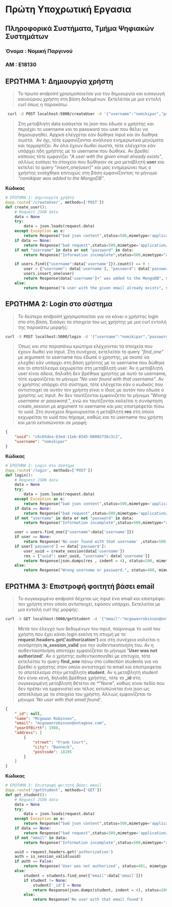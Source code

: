 # Πρώτη Υποχρωτική Εργασια 
## Πληροφορικά Συστήματα, Τμήμα Ψηφιακών Συστημάτων
### Όνομα : Νομική Παργινού
###  AM : E18130


## ΕΡΩΤΗΜΑ 1: Δημιουργία χρήστη
> Το πρωτο endpoint χρησιμοποιείται για την δημιουργία και εισαγωγή καινούριου χρήστη στη βάση δεδομένων. Εκτελέιται με μια εντολή curl όπως η παρακάτω:
```` bash 
 curl -X POST localhost:5000/createUser -d '{"username":"nomikipar","password":"7253738"}' -H Content-Type:application/json
````
> Στη μεταβλητη data εισάγεται το json που έδωσε ο χρήστης και περιέχει το username και το password του user που θέλει να δημιουργηθεί. Αρχικά ελέγχεται εάν δώθηκε input και άν δώθηκε σωστά. ´Αν όχι, τότε εμφανίζονται ανάλογα ενημερωτικά μηνύματα και τερμαρτίζει. Άν όλα έχουν δωθεί σωστά, τότε ελέγχεται εάν υπάρχει ήδη χρήστης με το username που δώθηκε. Αν βρεθεί κάποιος τότε εμφανίζει *"A user with the given email already exists"*, αλλίως εισάγει τα στοιχεία που δώθηκαν σε μια μεταβλητή **user** και εκτελεί το query "*insert_one(user)*" και μας ενημερώνει πως ο χρήστης εισάχθηκε επιτυχώς στη βάση εμφανίζοντας το μήνυμα *"nomikipar was added to the MongoDB"*.
>  
**Κώδικας**
```` python
# ΕΡΩΤΗΜΑ 1: Δημιουργία χρήστη
@app.route('/createUser', methods=['POST'])
def create_user():
    # Request JSON data
    data = None 
    try:
        data = json.loads(request.data)
    except Exception as e:
        return Response("bad json content",status=500,mimetype='application/json')
    if data == None:
        return Response("bad request",status=500,mimetype='application/json')
    if not "username" in data or not "password" in data:
        return Response("Information incomplete",status=500,mimetype="application/json")

    if users.find({"username":data['username']}).count() == 0 :
        user = {"username": data['username'], "password": data['password']}
        users.insert_one(user)
        return Response(data['username']+" was added to the MongoDB", status=200,mimetype='application/json')
    else:
        return Response("A user with the given email already exists", status=200 ,mimetype='application/json')
````

## ΕΡΩΤΗΜΑ 2: Login στο σύστημα
> Το δεύτερο endpoint χρησιμοποείται για να κάνει ο χρήστης login στο στη βάση. Εισάγει τα στοιχεία του ως χρήστης με μια curl εντολή της παρακάτω μορφής:
````bash
curl -X POST localhost:5000/login -d '{"username":"nomikipar","password":"7253738"}' -H Content-Type:application/json

````
> Όπως και στο παραπάνω ερώτημα ελέχγονται τα στοιχεία που έχουν δωθεί για input. Στη συνέχεια, εκτελείται το query *"find_one"* με argument το username που έδωσε ο χρηστης, με σκοπό να ελεχθεί εάν υπάρχει στη βάση χρήστης με το username που δώθηκε και το αποτέλεσμα εκχωρείται στη μεταβλητή user. Άν η μεταβλητή user είναι άδεια, δηλαδή δεν βρέθηκε χρήστης με αυτό το username, τότε εμφανίζεται το μήνυμα *"No user found with that username"*. Αν ο χρήστης υπάρχει στο σύστημα, τότε ελέγχεται εάν ο κωδικός που αντιστοιχεί σε αυτόν τον χρήστη είναι ο ίδιος με αυτόν που εδωσε ο χρηστης ως input. Άν δεν ταυτίζονται εμφανιζεται το μήνυμα *"Wrong username or password."*, ενώ αν ταυτίζονται καλείται η συνάρτηση create_session με argument το username και μας επιστρέφεται πίσω το uuid. Στη συνεχεια δημιουργείται η μεταβλητή **res** στη οποία εκχωρείται το uuid που πήραμε, καθώς και το username του χρήστη και μετά εκτυπώνοται σε μορφή:
````json
{
    "uuid": "c6c65dea-b3ed-11eb-8545-0800273bc3c2",
    "username": "nomikipar"
} 
````

**Κώδικας**
````python
# ΕΡΩΤΗΜΑ 2: Login στο σύστημα
@app.route('/login', methods=['POST'])
def login():
    # Request JSON data
    data = None 
    try:
        data = json.loads(request.data)
    except Exception as e:
        return Response("bad json content",status=500,mimetype='application/json')
    if data == None:
        return Response("bad request",status=500,mimetype='application/json')
    if not "username" in data or not "password" in data:
        return Response("Information incomplete",status=500,mimetype="application/json")

    user = users.find_one({"username":data['username']})
    if user == None:
        return Response('No user found with that username' ,status=500,mimetype='application/json')
    if user['password'] == data['password']:
        user_uuid = create_session(data['username'])
        res = {"uuid": user_uuid, "username": data['username']}
        return Response(json.dumps(res , indent = 4), status=200, mimetype='application/json')
    else:
        return Response("Wrong username or password.", status=400, mimetype='application/json')
  ````
  
  ## ΕΡΩΤΗΜΑ 3: Επιστροφή φοιτητή βάσει email
  
  > Το συγκεκριμένο endpoint δέχεται ως input ένα email και επιστρέφει τον χρήστη στον οποίο αντιστοιχεί, εφόσον υπάρχει. Εκτελείται με μια εντολή curl της μορφής:
  
````bash
curl -X GET localhost:5000/getStudent -d '{"email":"mcgowanrobinson@ontagene.com"}'  -H "Authorization: c6c65dea-b3ed-11eb-8545-0800273bc3c2"  -H Content-Type:application/json
````
> Μετά τον έλεγχο των δεδομένων του input, παίρνουμε τo uuid του χρήστη που έχει κάνει login εκείνη τη στιγμή με το **request.headers.get('authorization')** και στη συνέχεια καλείται η συνάρτηση **is_session_valid** για την αυθεντικοποιήση του. Αν η αυθεντικοποιήση αποτύχει εμφανίζεται το μήνυμα **'User was not authorized'**. Αν ο χρήστης αυθεντικοποιηθεί με επιτυχία, τότε εκτελείται το query **find_one** πάνω στο collection students για να βρεθεί ο χρήστης στον οποίο αντιστοιχεί το email και επιστρεφεται το αποτέλεσμα στην μεταβλητη **student**. Αν η μεταβλητή student δεν είναι κενή, δηλαδή βρέθηκε χρήστης, τότε το **_id** στη συγκεκριμένη μεταβλητή θέτεται σε *"Νοne", καθώς είναι πεδίο που δεν πρέπει να εμφανιστεί και τέλος εκτυπώνεται ένα json ως αποτέλσμα με τα στοιχεία του χρήστη. Αλλιώς εμφανίζεται το μήνυμα *'No user with that email found'*. 
```` json
{
    "_id": null,
    "name": "Mcgowan Robinson",
    "email": "mcgowanrobinson@ontagene.com",
    "yearOfBirth": 1988,
    "address": [
        {
            "street": "Frank Court",
            "city": "Bannock",
            "postcode": 18295
        }
    ]
} 
````
**Κώδικας**

```` python
# ΕΡΩΤΗΜΑ 3: Επιστροφή φοιτητή βάσει email
@app.route('/getStudent', methods=['GET'])
def get_student():
    # Request JSON data
    data = None 
    try:
        data = json.loads(request.data)
    except Exception as e:
        return Response("bad json content",status=500,mimetype='application/json')
    if data == None:
        return Response("bad request",status=500,mimetype='application/json')
    if not "email" in data:
        return Response("Information incomplete",status=500,mimetype="application/json")

    uuid = request.headers.get('authorization')
    auth = is_session_valid(uuid)
    if auth == False:
        return Response('User was not authorized', status=401, mimetype="application/json")
    else:
        student = students.find_one({"email":data['email']})
        if student != None:
            student['_id'] = None
            return Response(json.dumps(student, indent = 4), status=200, mimetype='application/json')
        else:
            return Response('No user with that email found')
  ````
